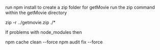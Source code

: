 run npm install
to create a zip folder for getMovie
run the zip command within the getMovie directory

 zip -r ../getmovie.zip ./*

If problems with node_modules then 

 npm cache clean --force
 npm audit fix --force


